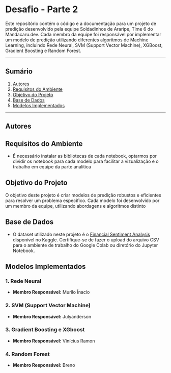 # Desafio - Parte 2

Este repositório contém o código e a documentação para um projeto de predição desenvolvido pela equipe Soldadinhos de Araripe, Time 6 do Mandacaru.dev. Cada membro da equipe foi responsável por implementar um modelo de predição utilizando diferentes algoritmos de Machine Learning, incluindo Rede Neural, SVM (Support Vector Machine), XGBoost, Gradient Boosting e Random Forest. 

*******
## Sumário

 1. [Autores](#autores)
 2. [Requisitos do Ambiente](#requisitos)
 3. [Objetivo do Projeto](#objetivo)
 4. [Base de Dados](#dataset)
 5. [Modelos Implementados](#modelos)

*******

<div id = 'autores' />
  
## Autores 


<div id = 'requisitos' />

## Requisitos do Ambiente

* É necessário instalar as bibliotecas de cada notebook, optarmos por dividir os notebook para cada modelo para facilitar a vizualização e o trabalho em equipe da parte analitica

<div id = 'objetivo' />

## Objetivo do Projeto

O objetivo deste projeto é criar modelos de predição robustos e eficientes para resolver um problema específico. Cada modelo foi desenvolvido por um membro da equipe, utilizando abordagens e algoritmos distinto

<div id = 'dataset' />

## Base de Dados

* O dataset utilizado neste projeto é o [Financial Sentiment Analysis](https://www.kaggle.com/datasets/sbhatti/financial-sentiment-analysis) disponível no Kaggle. Certifique-se de fazer o upload do arquivo CSV para o ambiente de trabalho do Google Colab ou diretório do Jupyter Notebook.

<div id = 'modelos' />

## Modelos Implementados

### 1. Rede Neural

* **Membro Responsável:** Murilo Ínacio

### 2. SVM (Support Vector Machine)

* **Membro Responsável:** Julyanderson


### 3. Gradient Boosting e XGboost

* **Membro Responsável:** Vinícius Ramon


### 4. Random Forest

* **Membro Responsável:** Breno

